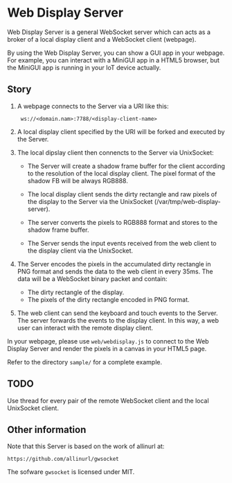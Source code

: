 # Web Display Server

Web Display Server is a general WebSocket server which can acts as a broker of 
a local display client and a WebSocket client (webpage).

By using the Web Display Server, you can show a GUI app in your webpage.
For example, you can interact with a MiniGUI app in a HTML5 browser, 
but the MiniGUI app is running in your IoT device actually.

## Story

1. A webpage connects to the Server via a URI like this:

        ws://<domain.nam>:7788/<display-client-name>

2. A local display client specified by the URI will be forked and executed
   by the Server.

3. The local dipslay client then connencts to the Server via UnixSocket:

    * The Server will create a shadow frame buffer for the client according to
      the resolution of the local display client. The pixel format of the shadow FB 
      will be always RGB888.

    * The local display client sends the dirty rectangle and raw pixels of the
      display to the Server via the UnixSocket (/var/tmp/web-display-server).

    * The server converts the pixels to RGB888 format and stores to the shadow 
      frame buffer. 

    * The Server sends the input events received from the web client to the
      display client via the UnixSocket.

4. The Server encodes the pixels in the accumulated dirty rectangle
   in PNG format and sends the data to the web client in every 35ms.
   The data will be a WebSocket binary packet and contain:

    * The dirty rectangle of the display.
    * The pixels of the dirty rectangle encoded in PNG format.

5. The web client can send the keyboard and touch events to the Server. 
   The server forwards the events to the display client. In this way, 
   a web user can interact with the remote display client.

In your webpage, please use `web/webdisplay.js` to connect to the Web Display Server
and render the pixels in a canvas in your HTML5 page. 

Refer to the directory `sample/` for a complete example.

## TODO

Use thread for every pair of the remote WebSocket client and the local UnixSocket client.

## Other information

Note that this Server is based on the work of allinurl at:

    https://github.com/allinurl/gwsocket

The sofware `gwsocket` is licensed under MIT.

